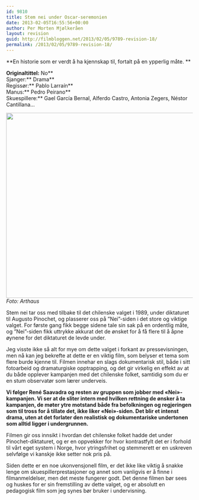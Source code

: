 ```yaml
---
id: 9810
title: Stem nei under Oscar-seremonien
date: 2013-02-05T16:55:56+00:00
author: Per Morten Mjølkeråen
layout: revision
guid: http://filmbloggen.net/2013/02/05/9789-revision-18/
permalink: /2013/02/05/9789-revision-18/
---
```

**En historie som er verdt å ha kjennskap til, fortalt på en ypperlig måte. **

<!--more-->

**Originaltittel:** No**  
Sjanger:** Drama**  
Regissør:** Pablo Larraín**  
Manus:** Pedro Peirano**  
Skuespillere:** Gael García Bernal, Alferdo Castro, Antonia Zegers, Néstor Cantillana&#8230;

<a href="http://filmbloggen.net/?attachment_id=9793" rel="attachment wp-att-9793"><img class="alignnone size-full wp-image-9793" src="http://filmbloggen.net/wp-content/uploads//2013/02/8.jpg" alt="" width="1000" height="500" /></a>  
_Foto: Arthaus_

Stem nei tar oss med tilbake til det chilenske valget i 1989, under diktaturet til Augusto Pinochet, og plasserer oss på ”Nei”-siden i det store og viktige valget. For første gang fikk begge sidene tale sin sak på en ordentlig måte, og ”Nei”-siden fikk uttrykke akkurat det de ønsket for å få flere til å åpne øynene for det diktaturet de levde under.

Jeg visste ikke så alt for mye om dette valget i forkant av pressevisningen, men nå kan jeg bekrefte at dette er en viktig film, som belyser et tema som flere burde kjenne til. Filmen innehar en slags dokumentarisk stil, både i sitt fotoarbeid og dramaturgiske opptrapping, og det gir virkelig en effekt av at du både opplever kampanjen med det chilenske folket, samtidig som du er en stum observatør som lærer underveis.

**Vi følger René Saavadra og resten av gruppen som jobber med &laquo;Nei&raquo;-kampanjen. Vi ser at de sliter intern med hvilken rettning de ønsker å ta kampanjen, de møter ytre motstand både fra befolkningen og regjeringen som til tross for å tillate det, ikke liker &laquo;Nei&raquo;-siden. Det blir et intenst drama, uten at det forlater den realistisk og dokumentariske undertonen som alltid ligger i undergrunnen.**

Filmen gir oss innsikt i hvordan det chilenske folket hadde det under Pinochet-diktaturet, og er en oppvekker for hvor kontrastfylt det er i forhold til vårt eget system i Norge, hvor ytringsfrihet og stemmerett er en uskreven selvfølge vi kanskje ikke setter nok pris på.

Siden dette er en noe ukonvensjonell film, er det ikke like viktig å snakke lenge om skuespillerprestasjoner og annet som vanligvis er å finne i filmanmeldelser, men det meste fungerer godt. Det denne filmen bør sees og huskes for er sin fremstilling av dette valget, og er absolutt en pedagogisk film som jeg synes bør bruker i undervisning.

<div class="video-shortcode">
</div>